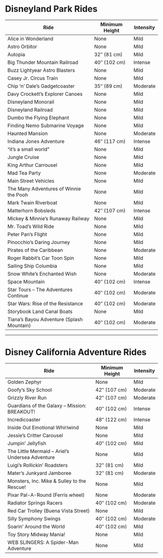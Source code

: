 # Disneyland Park Rides

| **Ride**                                   | **Minimum Height**     | **Intensity** |
|--------------------------------------------|------------------------|---------------|
| Alice in Wonderland                        | None                   | Mild          |
| Astro Orbitor                              | None                   | Mild          |
| Autopia                                    | 32″ (81 cm)            | Mild          |
| Big Thunder Mountain Railroad              | 40″ (102 cm)           | Intense       |
| Buzz Lightyear Astro Blasters              | None                   | Mild          |
| Casey Jr. Circus Train                     | None                   | Mild          |
| Chip ‘n’ Dale’s Gadgetcoaster              | 35″ (89 cm)            | Moderate      |
| Davy Crockett’s Explorer Canoes            | None                   | Mild          |
| Disneyland Monorail                        | None                   | Mild          |
| Disneyland Railroad                        | None                   | Mild          |
| Dumbo the Flying Elephant                  | None                   | Mild          |
| Finding Nemo Submarine Voyage              | None                   | Mild          |
| Haunted Mansion                            | None                   | Moderate      |
| Indiana Jones Adventure                    | 46″ (117 cm)           | Intense       |
| “it’s a small world”                       | None                   | Mild          |
| Jungle Cruise                              | None                   | Mild          |
| King Arthur Carrousel                      | None                   | Mild          |
| Mad Tea Party                              | None                   | Moderate      |
| Main Street Vehicles                       | None                   | Mild          |
| The Many Adventures of Winnie the Pooh     | None                   | Mild          |
| Mark Twain Riverboat                       | None                   | Mild          |
| Matterhorn Bobsleds                        | 42″ (107 cm)           | Intense       |
| Mickey & Minnie’s Runaway Railway          | None                   | Mild          |
| Mr. Toad’s Wild Ride                       | None                   | Mild          |
| Peter Pan’s Flight                         | None                   | Mild          |
| Pinocchio’s Daring Journey                 | None                   | Mild          |
| Pirates of the Caribbean                   | None                   | Moderate      |
| Roger Rabbit’s Car Toon Spin               | None                   | Mild          |
| Sailing Ship Columbia                      | None                   | Mild          |
| Snow White’s Enchanted Wish               | None                   | Moderate      |
| Space Mountain                             | 40″ (102 cm)           | Intense       |
| Star Tours – The Adventures Continue       | 40″ (102 cm)           | Moderate      |
| Star Wars: Rise of the Resistance          | 40″ (102 cm)           | Moderate      |
| Storybook Land Canal Boats                 | None                   | Mild          |
| Tiana’s Bayou Adventure (Splash Mountain)  | 40″ (102 cm)           | Moderate      |

---

# Disney California Adventure Rides

| **Ride**                                           | **Minimum Height**     | **Intensity** |
|----------------------------------------------------|------------------------|---------------|
| Golden Zephyr                                      | None                   | Mild          |
| Goofy’s Sky School                                 | 42″ (107 cm)           | Moderate      |
| Grizzly River Run                                  | 42″ (107 cm)           | Moderate      |
| Guardians of the Galaxy – Mission: BREAKOUT!       | 40″ (102 cm)           | Intense       |
| Incredicoaster                                     | 48″ (122 cm)           | Intense       |
| Inside Out Emotional Whirlwind                     | None                   | Mild          |
| Jessie’s Critter Carousel                          | None                   | Mild          |
| Jumpin’ Jellyfish                                  | 40″ (102 cm)           | Mild          |
| The Little Mermaid – Ariel’s Undersea Adventure    | None                   | Mild          |
| Luigi’s Rollickin’ Roadsters                       | 32″ (81 cm)            | Mild          |
| Mater’s Junkyard Jamboree                          | 32″ (81 cm)            | Moderate      |
| Monsters, Inc. Mike & Sulley to the Rescue!        | None                   | Mild          |
| Pixar Pal-A-Round (Ferris wheel)                   | None                   | Moderate      |
| Radiator Springs Racers                            | 40″ (102 cm)           | Moderate      |
| Red Car Trolley (Buena Vista Street)               | None                   | Mild          |
| Silly Symphony Swings                              | 40″ (102 cm)           | Moderate      |
| Soarin’ Around the World                           | 40″ (102 cm)           | Mild          |
| Toy Story Midway Mania!                            | None                   | Mild          |
| WEB SLINGERS: A Spider-Man Adventure               | None                   | Mild          |
